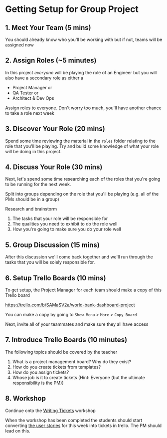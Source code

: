 # Getting Setup for Group Project

## 1. Meet Your Team (5 mins)

You should already know who you'll be working with but if not, teams will be assigned now

## 2. Assign Roles (~5 minutes)

In this project _everyone_ will be playing the role of an Engineer but you will also have a secondary role as either a

- Project Manager or
- QA Tester or
- Architect & Dev Ops

Assign roles to everyone. Don't worry too much, you'll have another chance to take a role next week

## 3. Discover Your Role (20 mins)

Spend some time reviewing the material in the `roles` folder relating to the role that you'll be playing. Try and build some knowledge of what your role will be doing in this project.

## 4. Discuss Your Role (30 mins)

Next, let's spend some time researching each of the roles that you're going to be running for the next week.

Split into groups depending on the role that you'll be playing (e.g. all of the PMs should be in a group)

Research and brainstorm

1. The tasks that your role will be responsible for
2. The qualities you need to exhibit to do the role well
3. How you're going to make sure you do your role well

## 5. Group Discussion (15 mins)

After this discussion we'll come back together and we'll run through the tasks that you will be solely responsible for.

## 6. Setup Trello Boards (10 mins)

To get setup, the Project Manager for each team should make a copy of this Trello board

https://trello.com/b/SAMaSV2a/world-bank-dashboard-project

You can make a copy by going to `Show Menu` > `More` > `Copy Board`

Next, invite all of your teammates and make sure they all have access

## 7. Introduce Trello Boards (10 minutes)

The following topics should be covered by the teacher

1. What is a project management board? Why do they exist?
2. How do you create tickets from templates?
3. How do you assign tickets?
4. Whose job is it to create tickets (Hint: Everyone (but the ultimate responsibility is the PM))

## 8. Workshop

Continue onto the [Writing Tickets](./02_writing_tickets.md) workshop

When the workshop has been completed the students should start converting [the user stories](../README.md#user_stories) for this week into tickets in trello. The PM should lead on this.
